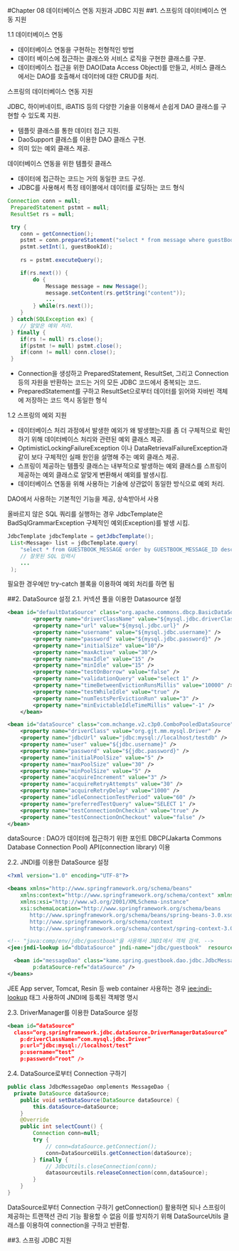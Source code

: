 #Chapter 08 데이터베이스 연동 지원과 JDBC 지원
##1. 스프링의 데이터베이스 연동 지원 

1.1 데이터베이스 연동

- 데이터베이스 연동을 구현하는 전형적인 방법
- 데이터 베이스에 접근하는 클래스와 서비스 로직을 구현한 클래스를 구분.
- 데이터베이스 접근을 위한 DAO(Data Access Object)를 만들고, 서비스 클래스에서는 DAO를 호출해서 데이터에 대한 CRUD를 처리.

스프링의 데이터베이스 연동 지원

JDBC, 하이버네이트, iBATIS 등의 다양한 기술을 이용해서 손쉽게 DAO 클래스를 구현할 수 있도록 지원.

- 템플릿 클래스를 통한 데이터 접근 지원.
- DaoSupport 클래스를 이용한 DAO 클래스 구현.
- 의미 있는 예외 클래스 제공.

데이터베이스 연동을 위한 템플릿 클래스
- 데이터에 접근하는 코드는 거의 동일한 코드 구성.
- JDBC를 사용해서 특정 테이블에서 데이터를 로딩하는 코드 형식



```java
Connection conn = null;
 PreparedStatement pstmt = null;
 ResultSet rs = null;

 try {
    conn = getConnection();
    pstmt = conn.prepareStatement("select * from message where guestBookId = ?");
    pstmt.setInt(1, guestBookId);
    
    rs = pstmt.executeQuery();

    if(rs.next()) {
        do {
            Message message = new Message();
            message.setContent(rs.getString("content"));
            ...
        } while(rs.next());
    }
 } catch(SQLException ex) {
    // 알맞은 예외 처리.
 } finally {
    if(rs != null) rs.close();
    if(pstmt != null) pstmt.close();
    if(conn != null) conn.close();
 }
```
- Connection을 생성하고 PreparedStatement, ResultSet, 그리고 Connection 등의 자원을 반환하는 코드는 거의 모든 JDBC 코드에서 중복되는 코드.
- PreparedStatement를 구하고 ResultSet으로부터 데이터를 읽어와 자바빈 객체에 저장하는 코드 역시 동일한 형식



1.2 스프링의 예외 지원 
- 데이터베이스 처리 과정에서 발생한 예외가 왜 발생했는지를 좀 더 구체적으로 확인하기 위해 데이터베이스 처리와 관련된 예외 클래스 제공.
- OptimisticLockingFailureException 이나 DataRetrievalFailureException과 같이 보다 구체적인 실패 원인을 설명해 주는 예외 클래스 제공.
- 스프링이 제공하는 템플릿 클래스는 내부적으로 발생하는 예외 클래스를 스프링이 제공하는 예외 클래스로 알맞게 변환해서 예외를 발생시킴.
- 데이터베이스 연동을 위해 사용하는 기술에 상관없이 동일한 방식으로 예외 처리.

DAO에서 사용하는 기본적인 기능을 제공, 상속받아서 사용

올바르지 않은 SQL 쿼리를 실행하는 경우 JdbcTemplate은 BadSqlGrammarException 구체적인 예외(Exception)를 발생 시킴.

```java
JdbcTemplate jdbcTemplate = getJdbcTemplate();
 List<Message> list = jdbcTemplate.query(
    "select * from GUESTBOOK_MESSAGE order by GUESTBOOK_MESSAGE_ID desc limited ?,?",
    // 잘못된 SQL 입력시
    ...
 );
```

필요한 경우에만 try-catch  블록을 이용하여 예외 처리를 하면 됨

##2. DataSource 설정
2.1. 커넥션 풀을 이용한 Datasource 설정
```xml
<bean id="defaultDataSource" class="org.apache.commons.dbcp.BasicDataSource" destroy-method="close">
        <property name="driverClassName" value="${mysql.jdbc.driverClassName}" />
        <property name="url" value="${mysql.jdbc.url}" />
        <property name="username" value="${mysql.jdbc.username}" />
        <property name="password" value="${mysql.jdbc.password}" />
        <property name="initialSize" value="10"/>
        <property name="maxActive" value="30"/>
        <property name="maxIdle" value="15" />
        <property name="minIdle" value="15" />
        <property name="testOnBorrow" value="false" />
        <property name="validationQuery" value="select 1" />
        <property name="timeBetweenEvictionRunsMillis" value="10000" />
        <property name="testWhileIdle" value="true" />  
        <property name="numTestsPerEvictionRun" value="3" />        
        <property name="minEvictableIdleTimeMillis" value="-1" />
    </bean> 
```

```xml
<bean id="dataSource" class="com.mchange.v2.c3p0.ComboPooledDataSource" destroy-method="close">
    <property name="driverClass" value="org.gjt.mm.mysql.Driver" />
    <property name="jdbcUrl" value="jdbc:mysql://localhost/testdb" />
    <property name="user" value="${jdbc.username}" />
    <property name="password" value="${jdbc.password}" />
    <property name="initialPoolSize" value="5" />
    <property name="maxPoolSize" value="30" />
    <property name="minPoolSize" value="5" />
    <property name="acquireIncrement" value="3" />
    <property name="acquireRetryAttempts" value="30" />
    <property name="acquireRetryDelay" value="1000" />
    <property name="idleConnectionTestPeriod" value="60" />
    <property name="preferredTestQuery" value="SELECT 1" />
    <property name="testConnectionOnCheckin" value="true" />
    <property name="testConnectionOnCheckout" value="false" />
</bean>
```
   dataSource : DAO가 데이터에 접근하기 위한 포인트
 DBCP(Jakarta Commons Database Connection Pool) API(connection library) 이용
 
 2.2. JNDI를 이용한 DataSource 설정

```xml
<?xml version="1.0" encoding="UTF-8"?>

<beans xmlns="http://www.springframework.org/schema/beans"
	xmlns:context="http://www.springframework.org/schema/context" xmlns:p="http://www.springframework.org/schema/p"
	xmlns:xsi="http://www.w3.org/2001/XMLSchema-instance"
	xsi:schemaLocation="http://www.springframework.org/schema/beans
       http://www.springframework.org/schema/beans/spring-beans-3.0.xsd
       http://www.springframework.org/schema/context
       http://www.springframework.org/schema/context/spring-context-3.0.xsd">

<!-- "java:comp/env/jdbc/guestbook"을 사용해서 JNDI에서 객체 검색. -->
<jee:jndi-lookup id="dbDataSource" jndi-name="jdbc/guestbook"  resource-ref="true" expected-type="javax.sql.DataSource" />

  <bean id="messageDao" class="kame.spring.guestbook.dao.jdbc.JdbcMessageDao"
        p:dataSource-ref="dataSource" />
</beans>
```

 JEE App server, Tomcat, Resin 등 web container 사용하는 경우 <jee:jndi-lookup> 태그 사용하여 JNDI에 등록된 객체명 명시

2.3. DriverManager를 이용한 DataSource 설정
```xml
<bean id=“dataSource“
  class=“org.springframework.jdbc.dataSource.DriverManagerDataSource”
	p:driverClassName=“com.mysql.jdbc.Driver”
	p:url=“jdbc:mysql://localhost/test”
	p:username=“test”
	p:password=“root” />
```

2.4. DataSource로부터 Connection 구하기
```java
public class JdbcMessageDao omplements MessageDao {
  private DataSource dataSource;
	public void setDataSource(DataSource dataSource) {
		this.dataSource=dataSource;
	}
	@Override
	public int selectCount() {
		Connection conn=null;
		try {
			// conn=dataSource.getConnection();
			conn=DataSourceUils.getConnection(dataSource);
		} finally {
			// JdbcUtils.closeConnection(conn);
			datasourceutils.releaseConnection(conn,dataSource);	
		}
	}
} 
```
 DataSource로부터 Connection 구하기
 getConnection() 활용하면 되나 스프링이 제공하는 트랜잭션 관리 기능 활용할 수 없음
 이를 방지하기 위해 DataSourceUtils 클래스를 이용하여 connection을 구하고 반환함.

##3. 스프링 JDBC 지원

